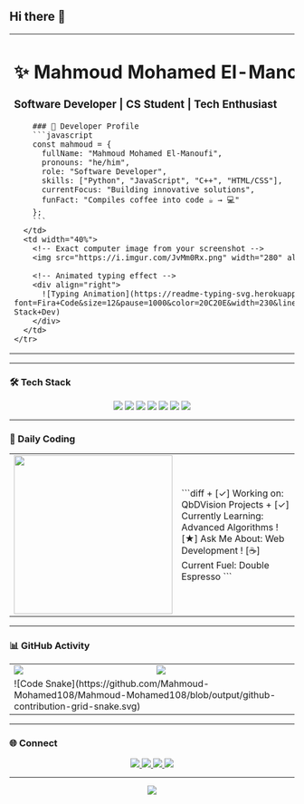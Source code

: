 ## Hi there 👋
<div align="center">
  <table>
    <tr>
      <td width="60%">
        <h1>✨ Mahmoud Mohamed El-Manoufi ✨</h1>
        <h3>Software Developer | CS Student | Tech Enthusiast</h3>
        
        ### 🚀 Developer Profile
        ```javascript
        const mahmoud = {
          fullName: "Mahmoud Mohamed El-Manoufi",
          pronouns: "he/him",
          role: "Software Developer",
          skills: ["Python", "JavaScript", "C++", "HTML/CSS"],
          currentFocus: "Building innovative solutions",
          funFact: "Compiles coffee into code ☕ → 💻"
        };
        ```
      </td>
      <td width="40%">
        <!-- Exact computer image from your screenshot -->
        <img src="https://i.imgur.com/JvMm0Rx.png" width="280" alt="Developer Workstation">
        
        <!-- Animated typing effect -->
        <div align="right">
          ![Typing Animation](https://readme-typing-svg.herokuapp.com?font=Fira+Code&size=12&pause=1000&color=20C20E&width=230&lines=Writing+Clean+Code;Debugging+Challenges;Learning+New+Tech;Coffee+Breaks;Full-Stack+Dev)
        </div>
      </td>
    </tr>
  </table>
</div>

---

### 🛠 Tech Stack

<p align="center">
  <img src="https://img.shields.io/badge/Python-3776AB?style=for-the-badge&logo=python&logoColor=white">
  <img src="https://img.shields.io/badge/JavaScript-F7DF1E?style=for-the-badge&logo=javascript&logoColor=black">
  <img src="https://img.shields.io/badge/C%2B%2B-00599C?style=for-the-badge&logo=c%2B%2B&logoColor=white">
  <img src="https://img.shields.io/badge/HTML5-E34F26?style=for-the-badge&logo=html5&logoColor=white">
  <img src="https://img.shields.io/badge/CSS3-1572B6?style=for-the-badge&logo=css3&logoColor=white">
  <img src="https://img.shields.io/badge/React-20232A?style=for-the-badge&logo=react&logoColor=61DAFB">
  <img src="https://img.shields.io/badge/Node.js-43853D?style=for-the-badge&logo=node.js&logoColor=white">
</p>

---

### 📌 Daily Coding

<div align="center">
  <table>
    <tr>
      <td>
        <!-- Animated code editor -->
        <img src="https://media.giphy.com/media/coxQHKASG60HrHtvkt/giphy.gif" width="280">
      </td>
      <td>
        ```diff
        + [✓] Working on: QbDVision Projects
        + [✓] Currently Learning: Advanced Algorithms
        ! [★] Ask Me About: Web Development
        ! [☕] Current Fuel: Double Espresso
        ```
      </td>
    </tr>
  </table>
</div>

---

### 📊 GitHub Activity

<div align="center">
  <table>
    <tr>
      <td>
        <img src="https://github-readme-stats.vercel.app/api?username=Mahmoud-Mohamed108&show_icons=true&theme=merko">
      </td>
      <td>
        <img src="https://github-readme-stats.vercel.app/api/top-langs/?username=Mahmoud-Mohamed108&layout=compact&theme=merko">
      </td>
    </tr>
    <tr>
      <td colspan="2">
        ![Code Snake](https://github.com/Mahmoud-Mohamed108/Mahmoud-Mohamed108/blob/output/github-contribution-grid-snake.svg)
      </td>
    </tr>
  </table>
</div>

---

### 🌐 Connect

<p align="center">
  <a href="https://yousefdergham.vercel.app">
    <img src="https://img.shields.io/badge/Portfolio-000000?style=for-the-badge&logo=vercel&logoColor=white">
  </a>
  <a href="https://github.com/Mahmoud-Mohamed108">
    <img src="https://img.shields.io/badge/GitHub-100000?style=for-the-badge&logo=github&logoColor=white">
  </a>
  <a href="https://linkedin.com/in/YOUR_LINKEDIN">
    <img src="https://img.shields.io/badge/LinkedIn-0077B5?style=for-the-badge&logo=linkedin&logoColor=white">
  </a>
  <a href="mailto:YOUR_EMAIL">
    <img src="https://img.shields.io/badge/Email-D14836?style=for-the-badge&logo=gmail&logoColor=white">
  </a>
</p>

---

<div align="center">
  <img src="https://komarev.com/ghpvc/?username=Mahmoud-Mohamed108&label=Profile+Views&color=0e75b6&style=flat">
</div>
